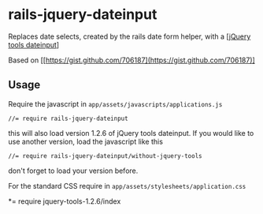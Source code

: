rails-jquery-dateinput
======================

Replaces date selects, created by the rails date form helper, with a [[jQuery tools dateinput](http://flowplayer.org/tools/dateinput/index.html "jQuery tools dateinput")]

Based on [[https://gist.github.com/706187](https://gist.github.com/706187)]

Usage
-----

Require the javascript in `app/assets/javascripts/applications.js`

    //= require rails-jquery-dateinput

this will also load version 1.2.6 of jQuery tools dateinput. If you would like to use another version, load the javascript like this

    //= require rails-jquery-dateinput/without-jquery-tools

don't forget to load your version before.

For the standard CSS require in `app/assets/stylesheets/application.css`

  *= require jquery-tools-1.2.6/index